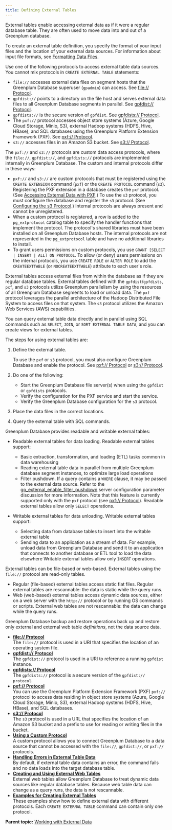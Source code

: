 ```yaml
---
title: Defining External Tables 
---
```


External tables enable accessing external data as if it were a regular database table. They are often used to move data into and out of a Greenplum database.

To create an external table definition, you specify the format of your input files and the location of your external data sources. For information about input file formats, see [Formatting Data Files](../load/topics/g-formatting-data-files.html).

Use one of the following protocols to access external table data sources. You cannot mix protocols in `CREATE EXTERNAL TABLE` statements:

-   `file://` accesses external data files on segment hosts that the Greenplum Database superuser \(`gpadmin`\) can access. See [file:// Protocol](g-file-protocol.html).
-   `gpfdist://` points to a directory on the file host and serves external data files to all Greenplum Database segments in parallel. See [gpfdist:// Protocol](g-gpfdist-protocol.html).
-   `gpfdists://` is the secure version of `gpfdist`. See [gpfdists:// Protocol](g-gpfdists-protocol.html).
-   The `pxf://` protocol accesses object store systems \(Azure, Google Cloud Storage, Minio, S3\), external Hadoop systems \(HDFS, Hive, HBase\), and SQL databases using the Greenplum Platform Extension Framework \(PXF\). See [pxf:// Protocol](g-pxf-protocol.html).
-   `s3://` accesses files in an Amazon S3 bucket. See [s3:// Protocol](g-s3-protocol.html).

The `pxf://` and `s3://` protocols are custom data access protocols, where the `file://`, `gpfdist://`, and `gpfdists://` protocols are implemented internally in Greenplum Database. The custom and internal protocols differ in these ways:

-   `pxf://` and `s3://` are custom protocols that must be registered using the `CREATE EXTENSION` command \(`pxf`\) or the `CREATE PROTOCOL` command \(`s3`\). Registering the PXF extension in a database creates the `pxf` protocol. \(See [Accessing External Data with PXF](pxf-overview.html).\) To use the `s3` protocol, you must configure the database and register the `s3` protocol. \(See [Configuring the s3 Protocol](g-s3-protocol.html#s3_prereq).\) Internal protocols are always present and cannot be unregistered.
-   When a custom protocol is registered, a row is added to the `pg_extprotocol` catalog table to specify the handler functions that implement the protocol. The protocol's shared libraries must have been installed on all Greenplum Database hosts. The internal protocols are not represented in the `pg_extprotocol` table and have no additional libraries to install.
-   To grant users permissions on custom protocols, you use `GRANT [SELECT | INSERT | ALL] ON PROTOCOL`. To allow \(or deny\) users permissions on the internal protocols, you use `CREATE ROLE` or `ALTER ROLE` to add the `CREATEEXTTABLE` \(or `NOCREATEEXTTABLE`\) attribute to each user's role.

External tables access external files from within the database as if they are regular database tables. External tables defined with the `gpfdist`/`gpfdists`, `pxf`, and `s3` protocols utilize Greenplum parallelism by using the resources of all Greenplum Database segments to load or unload data. The `pxf` protocol leverages the parallel architecture of the Hadoop Distributed File System to access files on that system. The `s3` protocol utilizes the Amazon Web Services \(AWS\) capabilities.

You can query external table data directly and in parallel using SQL commands such as `SELECT`, `JOIN`, or `SORT EXTERNAL TABLE DATA`, and you can create views for external tables.

The steps for using external tables are:

1.  Define the external table.

    To use the `pxf` or `s3` protocol, you must also configure Greenplum Database and enable the protocol. See [pxf:// Protocol](g-pxf-protocol.html) or [s3:// Protocol](g-s3-protocol.html).

2.  Do one of the following:
    -   Start the Greenplum Database file server\(s\) when using the `gpfdist` or `gpfdists` protocols.
    -   Verify the configuration for the PXF service and start the service.
    -   Verify the Greenplum Database configuration for the `s3` protocol.
3.  Place the data files in the correct locations.
4.  Query the external table with SQL commands.

Greenplum Database provides readable and writable external tables:

-   Readable external tables for data loading. Readable external tables support:

    -   Basic extraction, transformation, and loading \(ETL\) tasks common in data warehousing
    -   Reading external table data in parallel from multiple Greenplum database segment instances, to optimize large load operations
    -   Filter pushdown. If a query contains a `WHERE` clause, it may be passed to the external data source. Refer to the [gp\_external\_enable\_filter\_pushdown](../../ref_guide/config_params/guc-list.html) server configuration parameter discussion for more information. Note that this feature is currently supported only with the `pxf` protocol \(see [pxf:// Protocol](g-pxf-protocol.html)\).
    Readable external tables allow only `SELECT` operations.

-   Writable external tables for data unloading. Writable external tables support:

    -   Selecting data from database tables to insert into the writable external table
    -   Sending data to an application as a stream of data. For example, unload data from Greenplum Database and send it to an application that connects to another database or ETL tool to load the data elsewhere
    Writable external tables allow only `INSERT` operations.


External tables can be file-based or web-based. External tables using the `file://` protocol are read-only tables.

-   Regular \(file-based\) external tables access static flat files. Regular external tables are rescannable: the data is static while the query runs.
-   Web \(web-based\) external tables access dynamic data sources, either on a web server with the `http://` protocol or by running OS commands or scripts. External web tables are not rescannable: the data can change while the query runs.

Greenplum Database backup and restore operations back up and restore only external and external web table *definitions*, not the data source data.

-   **[file:// Protocol](../external/g-file-protocol.html)**  
The `file://` protocol is used in a URI that specifies the location of an operating system file.
-   **[gpfdist:// Protocol](../external/g-gpfdist-protocol.html)**  
The `gpfdist://` protocol is used in a URI to reference a running `gpfdist` instance.
-   **[gpfdists:// Protocol](../external/g-gpfdists-protocol.html)**  
The `gpfdists://` protocol is a secure version of the `gpfdist:// protocol`.
-   **[pxf:// Protocol](../external/g-pxf-protocol.html)**  
You can use the Greenplum Platform Extension Framework \(PXF\) `pxf://` protocol to access data residing in object store systems \(Azure, Google Cloud Storage, Minio, S3\), external Hadoop systems \(HDFS, Hive, HBase\), and SQL databases.
-   **[s3:// Protocol](../external/g-s3-protocol.html)**  
The `s3` protocol is used in a URL that specifies the location of an Amazon S3 bucket and a prefix to use for reading or writing files in the bucket.
-   **[Using a Custom Protocol](../external/g-accessing-ext-files-custom-protocol.html)**  
A custom protocol allows you to connect Greenplum Database to a data source that cannot be accessed with the `file://`, `gpfdist://`, or `pxf://` protocols.
-   **[Handling Errors in External Table Data](../external/g-handling-errors-ext-table-data.html)**  
By default, if external table data contains an error, the command fails and no data loads into the target database table.
-   **[Creating and Using External Web Tables](../external/g-creating-and-using-web-external-tables.html)**  
External web tables allow Greenplum Database to treat dynamic data sources like regular database tables. Because web table data can change as a query runs, the data is not rescannable.
-   **[Examples for Creating External Tables](../external/g-creating-external-tables---examples.html)**  
These examples show how to define external data with different protocols. Each `CREATE EXTERNAL TABLE` command can contain only one protocol.

**Parent topic:** [Working with External Data](../external/g-working-with-file-based-ext-tables.html)

